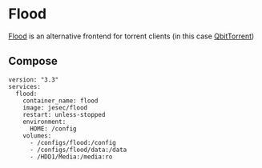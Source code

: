 # Flood

[Flood](https://flood.js.org/) is an alternative frontend for torrent clients (in this case [QbitTorrent](/services/qbittorrent/))

## Compose

```
version: "3.3"
services:
  flood:
    container_name: flood
    image: jesec/flood
    restart: unless-stopped
    environment:
      HOME: /config
    volumes:
      - /configs/flood:/config
      - /configs/flood/data:/data
      - /HDD1/Media:/media:ro
```
